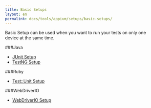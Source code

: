 ```yaml
---
title: Basic Setups
layout: en
permalink: docs/tools/appium/setups/basic-setups/
---
```

Basic Setup can be used when you want to run your tests on only one device at the same time.

###Java
+ [JUnit Setup](/docs/tools/appium/setups/basic-setup/junit/)
+ [TestNG Setup](/docs/tools/appium/setups/basic-setup/testng/)

###Ruby
+ [Test::Unit Setup](/docs/tools/appium/setups/basic-setup/testunit/)

###WebDriverIO
+ [WebDriverIO Setup](/docs/tools/appium/setups/basic-setup/webdriverio/)
